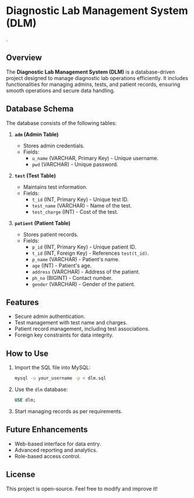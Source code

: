# Diagnostic Lab Management System (DLM)
.
## Overview
The **Diagnostic Lab Management System (DLM)** is a database-driven project designed to manage diagnostic lab operations efficiently. It includes functionalities for managing admins, tests, and patient records, ensuring smooth operations and secure data handling.

## Database Schema
The database consists of the following tables:

1. **`adm` (Admin Table)**
   - Stores admin credentials.
   - Fields:
     - `u_name` (VARCHAR, Primary Key) - Unique username.
     - `pwd` (VARCHAR) - Unique password.

2. **`test` (Test Table)**
   - Maintains test information.
   - Fields:
     - `t_id` (INT, Primary Key) - Unique test ID.
     - `test_name` (VARCHAR) - Name of the test.
     - `test_charge` (INT) - Cost of the test.

3. **`patient` (Patient Table)**
   - Stores patient records.
   - Fields:
     - `p_id` (INT, Primary Key) - Unique patient ID.
     - `t_id` (INT, Foreign Key) - References `test(t_id)`.
     - `p_name` (VARCHAR) - Patient's name.
     - `age` (INT) - Patient's age.
     - `address` (VARCHAR) - Address of the patient.
     - `ph_no` (BIGINT) - Contact number.
     - `gender` (VARCHAR) - Gender of the patient.

## Features
- Secure admin authentication.
- Test management with test name and charges.
- Patient record management, including test associations.
- Foreign key constraints for data integrity.

## How to Use
1. Import the SQL file into MySQL:
   ```sh
   mysql -u your_username -p < dlm.sql
   ```
2. Use the `dlm` database:
   ```sql
   USE dlm;
   ```
3. Start managing records as per requirements.

## Future Enhancements
- Web-based interface for data entry.
- Advanced reporting and analytics.
- Role-based access control.

## License
This project is open-source. Feel free to modify and improve it!

